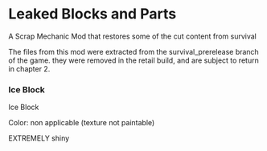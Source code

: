 <h1>Leaked Blocks and Parts</h1>
<p> A Scrap Mechanic Mod that restores some of the cut content from survival</p>

<p>The files from this mod were extracted from the survival_prerelease branch of the game. 
they were removed in the retail build, and are subject to return in chapter 2.</p>

<h3> Ice Block </h3>
<p>Ice Block</p>
<p>Color: non applicable (texture not paintable)</p>
EXTREMELY shiny
